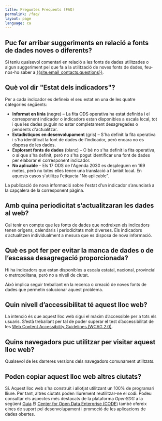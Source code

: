 ```yaml
---
title: Preguntes Freqüents (FAQ)
permalink: /faq/
layout: page
language: ca
---
```


## Puc fer arribar suggeriments en relació a fonts de dades noves o diferents?
Si teniu qualsevol comentari en relació a les fonts de dades utilitzades o algun suggeriment pel que fa a la utilització de noves fonts de dades, feu-nos-ho saber a <a href="mailto:{{site.email_contacts.questions}}">{{site.email_contacts.questions}}</a>.

## Què vol dir "Estat dels indicadors"?
Per a cada indicador es defineix el seu estat en una de les quatre categories següents:

* **Informat en línia** (negre) – La fita ODS operativa ha estat definida i el corresponent indicador o indicadors estan disponibles a escala local, tot i que les dades puguin no estar completament desagregades o pendents d'actualitzar.
* **Estadístiques en desenvolupament** (gris) – S'ha definit la fita operativa i s'ha identificat la font de dades de l’indicador, però encara no es disposa de les dades.
* **Explorant fonts de dades** (blanc) – O bé no s'ha definit la fita operativa, o sí que s'ha definit, però no s'ha pogut identificar una font de dades per elaborar el corresponent indicador.
* **No aplicable** – Els 17 ODS de l'Agenda 2030 es despleguen en 169 metes, però no totes elles tenen una translació a l'àmbit local. En aquests casos s'utilitza l'etiqueta "No aplicable".

La publicació de nova informació sobre l'estat d'un indicador s’anunciarà a la capçalera de la corresponent pàgina.

## Amb quina periodicitat s’actualitzaran les dades al web?
Cal tenir en compte que les fonts de dades que nodreixen els indicadors tenen orígens, calendaris i periodicitats molt diverses. Els indicadors s’actualitzen individualment a mesura que es disposa de nova informació.

## Què es pot fer per evitar la manca de dades o de l’escassa desagregació proporcionada?
Hi ha indicadors que estan disponibles a escala estatal, nacional, provincial o metropolitana, però no a nivell de ciutat.

Això implica seguir treballant en la recerca o creació de noves fonts de dades que permetin solucionar aquest problema.

## Quin nivell d’accessibilitat té aquest lloc web?
La intenció és que aquest lloc web sigui el màxim d’accessible per a tots els usuaris. S’està treballant per tal de poder superar el test d’accessibilitat de les [Web Content Accessibility Guidelines (WCAG 2.0)](https://www.gov.uk/service-manual/helping-people-to-use-your-service/understanding-wcag-20).

## Quins navegadors puc utilitzar per visitar aquest lloc web?
Qualsevol de les darreres versions dels navegadors comunament utilitzats. 

## Poden copiar aquest lloc web altres ciutats?
Sí. Aquest lloc web s’ha construït i allotjat utilitzant un 100% de programari lliure. Per tant, altres ciutats poden lliurement reutilitzar-ne el codi. Podeu consultar els aspectes més destacats de la plataforma *OpenSDG* a la següent [Guia](https://open-sdg.readthedocs.io).El [Center for Open Data Enterprise (CODE)](http://www.opendataenterprise.org/) també ofereix eines de suport pel desenvolupament i promoció de les aplicacions de dades obertes.


